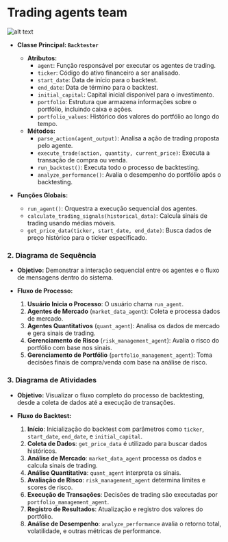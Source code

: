 # Trading agents team




  ![alt text](./readme_assets/image.png)



- **Classe Principal: `Backtester`**
  - **Atributos:**
    - `agent`: Função responsável por executar os agentes de trading.
    - `ticker`: Código do ativo financeiro a ser analisado.
    - `start_date`: Data de início para o backtest.
    - `end_date`: Data de término para o backtest.
    - `initial_capital`: Capital inicial disponível para o investimento.
    - `portfolio`: Estrutura que armazena informações sobre o portfólio, incluindo caixa e ações.
    - `portfolio_values`: Histórico dos valores do portfólio ao longo do tempo.
  - **Métodos:**
    - `parse_action(agent_output)`: Analisa a ação de trading proposta pelo agente.
    - `execute_trade(action, quantity, current_price)`: Executa a transação de compra ou venda.
    - `run_backtest()`: Executa todo o processo de backtesting.
    - `analyze_performance()`: Avalia o desempenho do portfólio após o backtesting.

- **Funções Globais:**
  - `run_agent()`: Orquestra a execução sequencial dos agentes.
  - `calculate_trading_signals(historical_data)`: Calcula sinais de trading usando médias móveis.
  - `get_price_data(ticker, start_date, end_date)`: Busca dados de preço histórico para o ticker especificado.

### 2. Diagrama de Sequência

- **Objetivo:** Demonstrar a interação sequencial entre os agentes e o fluxo de mensagens dentro do sistema.
  
- **Fluxo de Processo:**
  1. **Usuário Inicia o Processo**: O usuário chama `run_agent`.
  2. **Agentes de Mercado** (`market_data_agent`): Coleta e processa dados de mercado.
  3. **Agentes Quantitativos** (`quant_agent`): Analisa os dados de mercado e gera sinais de trading.
  4. **Gerenciamento de Risco** (`risk_management_agent`): Avalia o risco do portfólio com base nos sinais.
  5. **Gerenciamento de Portfólio** (`portfolio_management_agent`): Toma decisões finais de compra/venda com base na análise de risco.

### 3. Diagrama de Atividades

- **Objetivo:** Visualizar o fluxo completo do processo de backtesting, desde a coleta de dados até a execução de transações.
  
- **Fluxo do Backtest:**
  1. **Início**: Inicialização do backtest com parâmetros como `ticker`, `start_date`, `end_date`, e `initial_capital`.
  2. **Coleta de Dados**: `get_price_data` é utilizado para buscar dados históricos.
  3. **Análise de Mercado**: `market_data_agent` processa os dados e calcula sinais de trading.
  4. **Análise Quantitativa**: `quant_agent` interpreta os sinais.
  5. **Avaliação de Risco**: `risk_management_agent` determina limites e scores de risco.
  6. **Execução de Transações**: Decisões de trading são executadas por `portfolio_management_agent`.
  7. **Registro de Resultados**: Atualização e registro dos valores do portfólio.
  8. **Análise de Desempenho**: `analyze_performance` avalia o retorno total, volatilidade, e outras métricas de performance.



